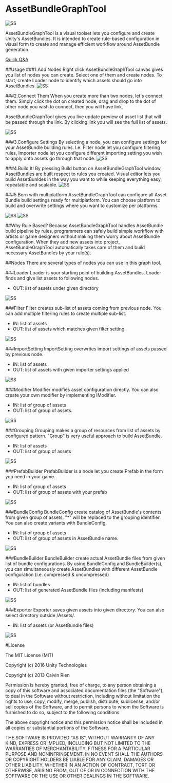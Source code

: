 # AssetBundleGraphTool

![SS](/Doc/images/readme/graph.png)

AssetBundleGraphTool is a visual toolset lets you configure and create Unity's AssetBundles. It is intended to create rule-based configuration in visual form to create and manage efficient workflow around AssetBundle generation. 

[Quick Q&A](https://bitbucket.org/Unity-Technologies/assetbundlegraphtool/wiki/Home)

##Usage
###1.Add Nodes
Right click AssetBundleGraphTool canvas gives you list of nodes you can create. Select one of them and create nodes. To start, create Loader node to identify which assets should go into AssetBundles.
![SS](/Doc/images/readme/1.png)

###2.Connect Them
When you create more than two nodes, let's connect them. Simply click the dot on created node, drag and drop to the dot of other node you wish to connect, then you will have link. 

AssetBundleGraphTool gives you live update preview of asset list that will be passed through the link. By clicking link you will see the full list of assets.

![SS](/Doc/images/readme/2.png)

###3.Configure Settings
By selecting a node, you can configure settings for your AssetBundle building rules. I.e. Filter node let you configure filtering rules, Importer node let you configure different importing setting you wish to apply onto assets go through that node. 
![SS](/Doc/images/readme/3.png)

###4.Build It!
By pressing Build button on AssetBundleGraphTool window, AssetBundles are built respect to rules you created.
Visual editor lets you build AssetBunldes in the way you want to while keeping everything easy, repeatable and scalable.
![SS](/Doc/images/readme/4.png)

###5.Born with multiplatform
AssetBundleGraphTool can configure all Asset Bundle build settings ready for multiplatform. You can choose platform to build and overwrite settings where you want to customize per platforms.

![SS](/Doc/images/readme/5.png)
![SS](/Doc/images/readme/6.png)


##Why Rule Based?
Because AssetBundleGraphTool handles AssetBundle build pipeline by rules, programmers can safely build simple workflow with artists or game designers without making them worry about AssetBundle configuration. When they add new assets into project, AssetBundleGraphTool automatically takes care of them and build necessary AssetBundles by your rule(s). 




##Nodes
There are several types of nodes you can use in this graph tool.

###Loader
Loader is your starting point of building AssetBundles. Loader finds and give list assets to following nodes.  
- OUT: list of assets under given directory

![SS](/Doc/images/readme/1000.png)

###Filter
Filter creates sub-list of assets coming from previous node. You can add multiple filtering rules to create multiple sub-list.
- IN: list of assets
- OUT: list of assets which matches given filter setting

![SS](/Doc/images/readme/600.png)  

###ImportSetting
ImportSetting overwrites import settings of assets passed by previous node.
- IN: list of assets
- OUT: list of assets with given importer settings applied

![SS](/Doc/images/readme/500.png)  

###Modifier
Modifier modifies asset configuration directly. You can also create your own modifier by implementing IModifier.
- IN: list of group of assets
- OUT: list of group of assets.

![SS](/Doc/images/readme/1100.png)


###Grouping
Grouping makes a group of resources from list of assets by configured pattern.
"Group" is very useful approach to build AssetBundle.
- IN: list of assets
- OUT: list of group of assets

![SS](/Doc/images/readme/400.png)  

###PrefabBuilder
PrefabBuilder is a node let you create Prefab in the form you need in your game. 
- IN: list of group of assets
- OUT: list of group of assets with your prefab

![SS](/Doc/images/readme/700.png)  

###BundleConfig
BundleConfig create catalog of AssetBundle's contents from given group of assets. "*" will be replaced to the grouping identifier. You can also create variants with BundleConfig.
- IN: list of group of assets
- OUT: list of group of assets in AssetBundle name.

![SS](/Doc/images/readme/800.png)


###BundleBuilder
BundleBuilder create actual AssetBundle files from given list of bundle configurations. By using BundleConfig and BundleBuilder(s), you can simultaneously create AssetBundles with different AssetBundle configuration (i.e. compressed & uncompressed)

- IN: list of bundles
- OUT: list of generated AssetBundle files (including manifests)

![SS](/Doc/images/readme/100.png)


###Exporter
Exporter saves given assets into given directory.  You can also select directory outside /Assets/. 
- IN: list of assets (or AssetBundle files)

![SS](/Doc/images/readme/900.png)


#License

The MIT License (MIT)

Copyright (c) 2016 Unity Technologies

Copyright (c) 2013 Calvin Rien

Permission is hereby granted, free of charge, to any person obtaining a copy of this software and associated documentation files (the "Software"), to deal in the Software without restriction, including without limitation the rights to use, copy, modify, merge, publish, distribute, sublicense, and/or sell copies of the Software, and to permit persons to whom the Software is furnished to do so, subject to the following conditions:

The above copyright notice and this permission notice shall be included in all copies or substantial portions of the Software.

THE SOFTWARE IS PROVIDED "AS IS", WITHOUT WARRANTY OF ANY KIND, EXPRESS OR IMPLIED, INCLUDING BUT NOT LIMITED TO THE WARRANTIES OF MERCHANTABILITY, FITNESS FOR A PARTICULAR PURPOSE AND NONINFRINGEMENT. IN NO EVENT SHALL THE AUTHORS OR COPYRIGHT HOLDERS BE LIABLE FOR ANY CLAIM, DAMAGES OR OTHER LIABILITY, WHETHER IN AN ACTION OF CONTRACT, TORT OR OTHERWISE, ARISING FROM, OUT OF OR IN CONNECTION WITH THE SOFTWARE OR THE USE OR OTHER DEALINGS IN THE SOFTWARE.